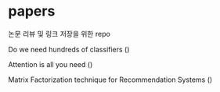 # papers
논문 리뷰 및 링크 저장을 위한 repo

Do we need hundreds of classifiers ()

Attention is all you need ()

Matrix Factorization technique for Recommendation Systems ()
